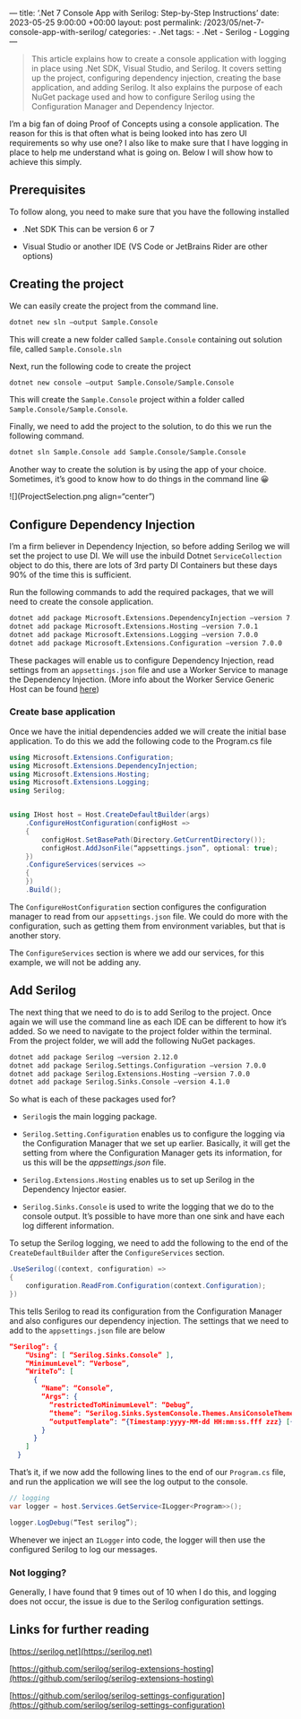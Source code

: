 —
title: ‘.Net 7 Console App with Serilog: Step-by-Step Instructions’
date: 2023-05-25 9:00:00 +00:00
layout: post
permalink: /2023/05/net-7-console-app-with-serilog/
categories:
    - .Net 
tags:
    - .Net
    - Serilog
    - Logging
—

> This article explains how to create a console application with logging in place using .Net SDK, Visual Studio, and Serilog. It covers setting up the project, configuring dependency injection, creating the base application, and adding Serilog. It also explains the purpose of each NuGet package used and how to configure Serilog using the Configuration Manager and Dependency Injector.

I’m a big fan of doing Proof of Concepts using a console application. The reason for this is that often what is being looked into has zero UI requirements so why use one? I also like to make sure that I have logging in place to help me understand what is going on. Below I will show how to achieve this simply.

## Prerequisites

To follow along, you need to make sure that you have the following installed

* .Net SDK This can be version 6 or 7
    
* Visual Studio or another IDE (VS Code or JetBrains Rider are other options)
    

## Creating the project

We can easily create the project from the command line.

```bash
dotnet new sln —output Sample.Console
```

This will create a new folder called `Sample.Console` containing out solution file, called `Sample.Console.sln`

Next, run the following code to create the project

```bash
dotnet new console —output Sample.Console/Sample.Console
```

This will create the `Sample.Console` project within a folder called `Sample.Console/Sample.Console`.

Finally, we need to add the project to the solution, to do this we run the following command.

```bash
dotnet sln Sample.Console add Sample.Console/Sample.Console
```

Another way to create the solution is by using the app of your choice. Sometimes, it’s good to know how to do things in the command line 😀

![](ProjectSelection.png align=“center”)

## Configure Dependency Injection

I’m a firm believer in Dependency Injection, so before adding Serilog we will set the project to use DI. We will use the inbuild Dotnet `ServiceCollection` object to do this, there are lots of 3rd party DI Containers but these days 90% of the time this is sufficient.

Run the following commands to add the required packages, that we will need to create the console application.

```bash
dotnet add package Microsoft.Extensions.DependencyInjection —version 7.0.0
dotnet add package Microsoft.Extensions.Hosting —version 7.0.1
dotnet add package Microsoft.Extensions.Logging —version 7.0.0
dotnet add package Microsoft.Extensions.Configuration —version 7.0.0
```

These packages will enable us to configure Dependency Injection, read settings from an `appsettings.json` file and use a Worker Service to manage the Dependency Injection. (More info about the Worker Service Generic Host can be found [here](https://learn.microsoft.com/en-us/dotnet/core/extensions/generic-host))

### Create base application

Once we have the initial dependencies added we will create the initial base application. To do this we add the following code to the Program.cs file

```csharp
using Microsoft.Extensions.Configuration;
using Microsoft.Extensions.DependencyInjection;
using Microsoft.Extensions.Hosting;
using Microsoft.Extensions.Logging;
using Serilog;


using IHost host = Host.CreateDefaultBuilder(args)
    .ConfigureHostConfiguration(configHost =>
    {
        configHost.SetBasePath(Directory.GetCurrentDirectory());
        configHost.AddJsonFile(“appsettings.json”, optional: true);
    })
    .ConfigureServices(services =>
    {
    })
    .Build();
```

The `ConfigureHostConfiguration` section configures the configuration manager to read from our `appsettings.json` file. We could do more with the configuration, such as getting them from environment variables, but that is another story.

The `ConfigureServices` section is where we add our services, for this example, we will not be adding any.

## Add Serilog

The next thing that we need to do is to add Serilog to the project. Once again we will use the command line as each IDE can be different to how it’s added. So we need to navigate to the project folder within the terminal. From the project folder, we will add the following NuGet packages.

```bash
dotnet add package Serilog —version 2.12.0
dotnet add package Serilog.Settings.Configuration —version 7.0.0
dotnet add package Serilog.Extensions.Hosting —version 7.0.0
dotnet add package Serilog.Sinks.Console —version 4.1.0
```

So what is each of these packages used for?

* `Serilog`is the main logging package.
    
* `Serilog.Setting.Configuration` enables us to configure the logging via the Configuration Manager that we set up earlier. Basically, it will get the setting from where the Configuration Manager gets its information, for us this will be the *appsettings.json* file.
    
* `Serilog.Extensions.Hosting` enables us to set up Serilog in the Dependency Injector easier.
    
* `Serilog.Sinks.Console` is used to write the logging that we do to the console output. It’s possible to have more than one sink and have each log different information.
    

To setup the Serilog logging, we need to add the following to the end of the `CreateDefaultBuilder` after the `ConfigureServices` section.

```csharp
.UseSerilog((context, configuration) =>
{
    configuration.ReadFrom.Configuration(context.Configuration);
})
```

This tells Serilog to read its configuration from the Configuration Manager and also configures our dependency injection. The settings that we need to add to the `appsettings.json` file are below

```json
“Serilog”: {
    “Using”: [ “Serilog.Sinks.Console” ],
    “MinimumLevel”: “Verbose”,
    “WriteTo”: [
      {
        “Name”: “Console”,
        “Args”: {
          “restrictedToMinimumLevel”: “Debug”,
          “theme”: “Serilog.Sinks.SystemConsole.Themes.AnsiConsoleTheme::Code, Serilog.Sinks.Console”,
          “outputTemplate”: “{Timestamp:yyyy-MM-dd HH:mm:ss.fff zzz} [{Level:u3}] {Message:j}{NewLine}{Properties:j}{NewLine}{Exception}”
        }
      }
    ]
  }
```

That’s it, if we now add the following lines to the end of our `Program.cs` file, and run the application we will see the log output to the console.

```csharp
// logging
var logger = host.Services.GetService<ILogger<Program>>();

logger.LogDebug(“Test serilog”);
```

Whenever we inject an `ILogger` into code, the logger will then use the configured Serilog to log our messages.

### Not logging?

Generally, I have found that 9 times out of 10 when I do this, and logging does not occur, the issue is due to the Serilog configuration settings.

## Links for further reading

[https://serilog.net](https://serilog.net)

[https://github.com/serilog/serilog-extensions-hosting](https://github.com/serilog/serilog-extensions-hosting)

[https://github.com/serilog/serilog-settings-configuration](https://github.com/serilog/serilog-settings-configuration)